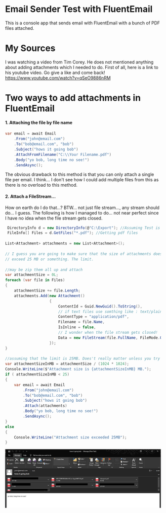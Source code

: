 # Email Sender Test with FluentEmail
This is a console app that sends email with FluentEmail with a bunch of PDF files attached.

# My Sources
I was watching a video from Tim Corey. He does not mentioned anything about adding attachments which I needed to do. First of all, here is a link to his youtube video. Go give a like and come back!
https://www.youtube.com/watch?v=qSeO9886nRM

# Two ways to add attachments in FluentEmail

#### 1. Attaching the file by file name

```c#
var email = await Email
    .From("john@email.com")
    .To("bob@email.com", "bob")
    .Subject("hows it going bob")
    .AttachFromFilename("C:\\Your Filename.pdf")
    .Body("yo bob, long time no see!")
    .SendAsync();
```

The obvious drawback to this method is that you can only attach a single file per email. I think... I don't see how I could add multiple files from this as there is no overload to this method.

#### 2. Attach a FileStream... 

   How on earth do I do that...? BTW... not just file stream..., any stream should do... I guess. The following is how I managed to do... not near perfect since I have no idea when the file stream gets closed.

   ```c#
    DirectoryInfo d = new DirectoryInfo(@"C:\Export"); //Assuming Test is your Folder
    FileInfo[] Files = d.GetFiles("*.pdf"); //Getting pdf files

   List<Attachment> attachments = new List<Attachment>();
   
   // I guess you are going to make sure that the size of attachments does not 
   // exceed 25 MB or something. The limit.
   
   //may be zip them all up and attach
   var attachmentSize = 0L;
   foreach (var file in Files)
   {
       attachmentSize += file.Length;
       attachments.Add(new Attachment()
                       {
                           ContentId = Guid.NewGuid().ToString(),
                           // if text files use somthing like : text/plain 
                           ContentType = "application/pdf", 
                           Filename = file.Name,
                           IsInline = false,
                           // I wonder when the file stream gets closed!
                           Data = new FileStream(file.FullName, FileMode.Open) 
                       });
   }
   
   //assuming that the limit is 25MB. Does't really matter unless you try to send a real one.
   var attachmentSizeInMB = attachmentSize / (1024 * 1024);
   Console.WriteLine($"Attachment size is {attachmentSizeInMB} MB.");
   if ( attachmentSizeInMB < 25)
   {
       var email = await Email
           .From("john@email.com")
           .To("bob@email.com", "bob")
           .Subject("hows it going bob")
           .Attach(attachments)
           .Body("yo bob, long time no see!")
           .SendAsync();
   }
   else
   {
       Console.WriteLine("Attachment size exceeded 25MB");
   }
   ```

![email](https://github.com/ibrahimhuycn/EmailSenderTest/blob/master/email.PNG)

   

